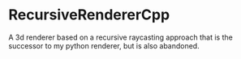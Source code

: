 # RecursiveRendererCpp

A 3d renderer based on a recursive raycasting approach that is the successor to my python renderer, but is also abandoned.
